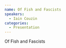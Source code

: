 ```yaml
--- 
name: Of Fish and Fascists 
speakers: 
  - Iain Couzin 
categories:
  - Presentation
---
```


Of Fish and Fascists